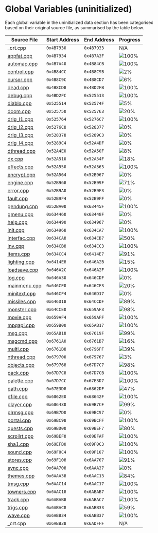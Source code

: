 # Global Variables (uninitialized)

Each global variable in the uninitialized data section has been categorised based on their original source file, as summarised by the table below.

| Source File                | Start Address | End Address | Progress                                                        |
|----------------------------|---------------|-------------|-----------------------------------------------------------------|
| _crt.cpp                   | `0x4B7930`    | `0x4B7933`  | N/A                                                             |
| [appfat.cpp](appfat.h)     | `0x4B7934`    | `0x4B7A3F`  | ![100%](http://progressed.io/bar/100 "(268/268 bytes)")         |
| [automap.cpp](automap.h)   | `0x4B7A40`    | `0x4B84CB`  | ![100%](http://progressed.io/bar/100 "(2700/2700 bytes)")       |
| [control.cpp](control.h)   | `0x4B84CC`    | `0x4B8C9B`  | ![2%](http://progressed.io/bar/2 "(56/2000 bytes)")             |
| [cursor.cpp](cursor.h)     | `0x4B8C9C`    | `0x4B8CD7`  | ![6%](http://progressed.io/bar/6 "(4/60 bytes)")                |
| [dead.cpp](dead.h)         | `0x4B8CD8`    | `0x4BD2FB`  | ![100%](http://progressed.io/bar/100 "(17956/17956 bytes)")     |
| [debug.cpp](debug.h)       | `0x4BD2FC`    | `0x525513`  | ![100%](http://progressed.io/bar/100 "(426520/426520 bytes)")   |
| [diablo.cpp](diablo.h)     | `0x525514`    | `0x52574F`  | ![5%](http://progressed.io/bar/5 "(32/572 bytes)")              |
| [doom.cpp](doom.h)         | `0x525750`    | `0x525763`  | ![20%](http://progressed.io/bar/20 "(4/20 bytes)")              |
| [drlg_l1.cpp](drlg_l1.h)   | `0x525764`    | `0x5276C7`  | ![100%](http://progressed.io/bar/100 "(8036/8036 bytes)")       |
| [drlg_l2.cpp](drlg_l2.h)   | `0x5276C8`    | `0x528377`  | ![0%](http://progressed.io/bar/0 "(0/3248 bytes)")              |
| [drlg_l3.cpp](drlg_l3.h)   | `0x528378`    | `0x5289C3`  | ![0%](http://progressed.io/bar/0 "(0/1612 bytes)")              |
| [drlg_l4.cpp](drlg_l4.h)   | `0x5289C4`    | `0x52A4DF`  | ![0%](http://progressed.io/bar/0 "(0/6940 bytes)")              |
| [dthread.cpp](dthread.h)   | `0x52A4E0`    | `0x52A50F`  | ![8%](http://progressed.io/bar/8 "(4/48 bytes)")                |
| [dx.cpp](dx.h)             | `0x52A510`    | `0x52A54F`  | ![18%](http://progressed.io/bar/18 "(12/64 bytes)")             |
| [effects.cpp](effects.h)   | `0x52A550`    | `0x52A563`  | ![100%](http://progressed.io/bar/100 "(20/20 bytes)")           |
| [encrypt.cpp](encrypt.h)   | `0x52A564`    | `0x52B967`  | ![0%](http://progressed.io/bar/0 "(0/5124 bytes)")              |
| [engine.cpp](engine.h)     | `0x52B968`    | `0x52B99F`  | ![71%](http://progressed.io/bar/71 "(40/56 bytes)")             |
| [error.cpp](error.h)       | `0x52B9A0`    | `0x52B9F3`  | ![0%](http://progressed.io/bar/0 "(0/84 bytes)")                |
| [fault.cpp](fault.h)       | `0x52B9F4`    | `0x52B9FF`  | ![0%](http://progressed.io/bar/0 "(0/12 bytes)")                |
| [gendung.cpp](gendung.h)   | `0x52BA00`    | `0x63445F`  | ![100%](http://progressed.io/bar/100 "(1084000/1084000 bytes)") |
| [gmenu.cpp](gmenu.h)       | `0x634460`    | `0x63448F`  | ![0%](http://progressed.io/bar/0 "(0/48 bytes)")                |
| [help.cpp](help.h)         | `0x634490`    | `0x634967`  | ![0%](http://progressed.io/bar/0 "(0/1240 bytes)")              |
| [init.cpp](init.h)         | `0x634968`    | `0x634CA7`  | ![100%](http://progressed.io/bar/100 "(832/832 bytes)")         |
| [interfac.cpp](interfac.h) | `0x634CA8`    | `0x634CB7`  | ![50%](http://progressed.io/bar/50 "(8/16 bytes)")              |
| [inv.cpp](inv.h)           | `0x634CB8`    | `0x634CC3`  | ![100%](http://progressed.io/bar/100 "(12/12 bytes)")           |
| [items.cpp](items.h)       | `0x634CC4`    | `0x6414E7`  | ![91%](http://progressed.io/bar/91 "(47104/51236 bytes)")       |
| [lighting.cpp](lighting.h) | `0x6414E8`    | `0x646A2B`  | ![15%](http://progressed.io/bar/15 "(3333/21828 bytes)")        |
| [loadsave.cpp](loadsave.h) | `0x646A2C`    | `0x646A2F`  | ![100%](http://progressed.io/bar/100 "(4/4 bytes)")             |
| [log.cpp](log.h)           | `0x646A30`    | `0x646CDF`  | ![0%](http://progressed.io/bar/0 "(4/688 bytes)")               |
| [mainmenu.cpp](mainmenu.h) | `0x646CE0`    | `0x646CF3`  | ![20%](http://progressed.io/bar/20 "(4/20 bytes)")              |
| [minitext.cpp](minitext.h) | `0x646CF4`    | `0x646D17`  | ![0%](http://progressed.io/bar/0 "(0/36 bytes)")                |
| [missiles.cpp](missiles.h) | `0x646D18`    | `0x64CCDF`  | ![89%](http://progressed.io/bar/89 "(22000/24520 bytes)")       |
| [monster.cpp](monster.h)   | `0x64CCE0`    | `0x659AF3`  | ![98%](http://progressed.io/bar/98 "(51736/52756 bytes)")       |
| [movie.cpp](movie.h)       | `0x659AF4`    | `0x659AFF`  | ![100%](http://progressed.io/bar/100 "(12/12 bytes)")           |
| [mpqapi.cpp](mpqapi.h)     | `0x659B00`    | `0x65AB17`  | ![100%](http://progressed.io/bar/100 "(4120/4120 bytes)")       |
| [msg.cpp](msg.h)           | `0x65AB18`    | `0x67619F`  | ![99%](http://progressed.io/bar/99 "(112203/112264 bytes)")     |
| [msgcmd.cpp](msgcmd.h)     | `0x6761A0`    | `0x6761B7`  | ![16%](http://progressed.io/bar/16 "(4/24 bytes)")              |
| [multi.cpp](multi.h)       | `0x6761B8`    | `0x6796FF`  | ![39%](http://progressed.io/bar/39 "(5325/13640 bytes)")        |
| [nthread.cpp](nthread.h)   | `0x679700`    | `0x679767`  | ![3%](http://progressed.io/bar/3 "(4/104 bytes)")               |
| [objects.cpp](objects.h)   | `0x679768`    | `0x67D7C7`  | ![98%](http://progressed.io/bar/98 "(16300/16480 bytes)")       |
| [pack.cpp](pack.h)         | `0x67D7C8`    | `0x67D7CB`  | ![100%](http://progressed.io/bar/100 "(4/4 bytes)")             |
| [palette.cpp](palette.h)   | `0x67D7CC`    | `0x67E3D7`  | ![100%](http://progressed.io/bar/100 "(3084/3084 bytes)")       |
| [path.cpp](path.h)         | `0x67E3D8`    | `0x6862DF`  | ![47%](http://progressed.io/bar/47 "(15600/32520 bytes)")       |
| [pfile.cpp](pfile.h)       | `0x6862E0`    | `0x68642F`  | ![100%](http://progressed.io/bar/100 "(336/336 bytes)")         |
| [player.cpp](player.h)     | `0x686430`    | `0x69B7CF`  | ![99%](http://progressed.io/bar/99 "(86884/86944 bytes)")       |
| [plrmsg.cpp](plrmsg.h)     | `0x69B7D0`    | `0x69BC97`  | ![0%](http://progressed.io/bar/0 "(0/1224 bytes)")              |
| [portal.cpp](portal.h)     | `0x69BC98`    | `0x69BCFF`  | ![100%](http://progressed.io/bar/100 "(104/104 bytes)")         |
| [quests.cpp](quests.h)     | `0x69BD00`    | `0x69BEF7`  | ![80%](http://progressed.io/bar/80 "(404/504 bytes)")           |
| [scrollrt.cpp](scrollrt.h) | `0x69BEF8`    | `0x69EFAF`  | ![100%](http://progressed.io/bar/100 "(12472/12472 bytes)")     |
| [sha1.cpp](sha1.h)         | `0x69EFB0`    | `0x69F0C3`  | ![100%](http://progressed.io/bar/100 "(276/276 bytes)")         |
| [sound.cpp](sound.h)       | `0x69F0C4`    | `0x69F107`  | ![100%](http://progressed.io/bar/100 "(68/68 bytes)")           |
| [stores.cpp](stores.h)     | `0x69F108`    | `0x6AA707`  | ![91%](http://progressed.io/bar/91 "(42696/46592 bytes)")       |
| [sync.cpp](sync.h)         | `0x6AA708`    | `0x6AAA37`  | ![0%](http://progressed.io/bar/0 "(0/816 bytes)")               |
| [themes.cpp](themes.h)     | `0x6AAA38`    | `0x6AAC13`  | ![84%](http://progressed.io/bar/84 "(400/476 bytes)")           |
| [tmsg.cpp](tmsg.h)         | `0x6AAC14`    | `0x6AAC17`  | ![100%](http://progressed.io/bar/100 "(4/4 bytes)")             |
| [towners.cpp](towners.h)   | `0x6AAC18`    | `0x6ABAB7`  | ![100%](http://progressed.io/bar/100 "(3744/3744 bytes)")       |
| [track.cpp](track.h)       | `0x6ABAB8`    | `0x6ABAC7`  | ![100%](http://progressed.io/bar/100 "(16/16 bytes)")           |
| [trigs.cpp](trigs.h)       | `0x6ABAC8`    | `0x6ABB33`  | ![59%](http://progressed.io/bar/59 "(64/108 bytes)")            |
| [wave.cpp](wave.h)         | `0x6ABB34`    | `0x6ABB37`  | ![100%](http://progressed.io/bar/100 "(4/4 bytes)")             |
| _crt.cpp                   | `0x6ABB38`    | `0x6ADFFF`  | N/A                                                             |
